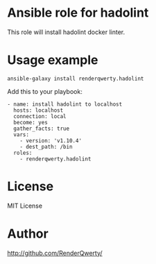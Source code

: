 # Ansible role for hadolint

This role will install hadolint docker linter.
# Usage example
    ansible-galaxy install renderqwerty.hadolint

Add this to your playbook:

    - name: install hadolint to localhost
      hosts: localhost
      connection: local
      become: yes
      gather_facts: true
      vars:
        - version: 'v1.10.4'
        - dest_path: /bin
      roles:
        - renderqwerty.hadolint

# License

MIT License

# Author

http://github.com/RenderQwerty/
